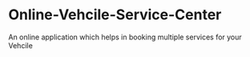 # Online-Vehcile-Service-Center
An online application which helps in booking multiple services for your Vehcile
